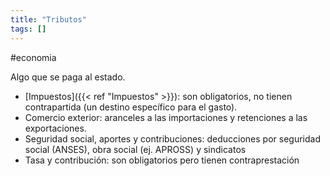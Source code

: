 ```yaml
---
title: "Tributos"
tags: []
---
```

#economia 

Algo que se paga al estado.

- [Impuestos]({{< ref "Impuestos" >}}): son obligatorios, no tienen contrapartida (un destino específico para el gasto).
- Comercio exterior: aranceles a las importaciones y retenciones a las exportaciones.
- Seguridad social, aportes y contribuciones: deducciones por seguridad social (ANSES), obra social (ej. APROSS) y sindicatos
- Tasa y contribución: son obligatorios pero tienen contraprestación